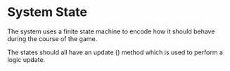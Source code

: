 System State
============

The system uses a finite state machine to encode how it should behave
during the course of the game.

The states should all have an update () method which is used to perform
a logic update.
